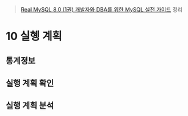 > [Real MySQL 8.0 (1권) 개발자와 DBA를 위한 MySQL 실전 가이드](http://www.kyobobook.co.kr/product/detailViewKor.laf?mallGb=KOR&ejkGb=KOR&barcode=9791158392703) 정리


# 10 실혱 계획

## 통계정보 
## 실행 계획 확인
## 실행 계획 분석
